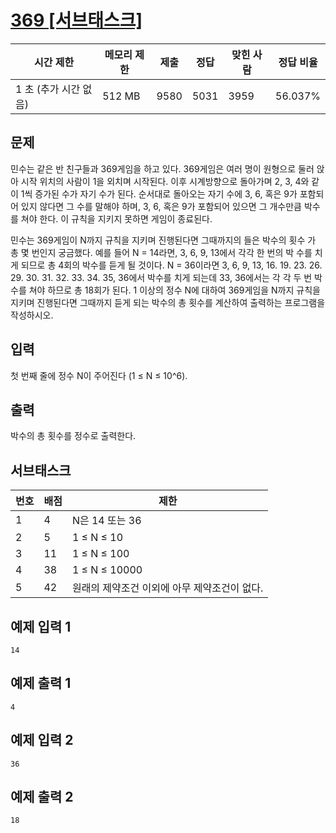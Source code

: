# [369 [서브태스크]](https://www.acmicpc.net/problem/17614)

| 시간 제한 | 메모리 제한 | 제출 | 정답 | 맞힌 사람 | 정답 비율 |
| --- | --- | --- | --- | --- | --- |
| 1 초 (추가 시간 없음) | 512 MB | 9580 | 5031 | 3959 | 56.037% |

## 문제

민수는 같은 반 친구들과 369게임을 하고 있다. 369게임은 여러 명이 원형으로 둘러 앉아 시작 위치의 사람이 1을 외치며 시작된다. 이후 시계방향으로 돌아가며 2, 3, 4와 같이 1씩 증가된 수가 자기 수가 된다. 순서대로 돌아오는 자기 수에 3, 6, 혹은 9가 포함되어 있지 않다면 그 수를 말해야 하며, 3, 6, 혹은 9가 포함되어 있으면 그 개수만큼 박수를 쳐야 한다. 이 규칙을 지키지 못하면 게임이 종료된다.

민수는 369게임이 N까지 규칙을 지키며 진행된다면 그때까지의 들은 박수의 횟수 가 총 몇 번인지 궁금했다. 예를 들어 N = 14라면, 3, 6, 9, 13에서 각각 한 번의 박 수를 치게 되므로 총 4회의 박수를 듣게 될 것이다. N = 36이라면 3, 6, 9, 13, 16. 19. 23. 26. 29. 30. 31. 32. 33. 34. 35, 36에서 박수를 치게 되는데 33, 36에서는 각 각 두 번 박수를 쳐야 하므로 총 18회가 된다. 1 이상의 정수 N에 대하여 369게임을 N까지 규칙을 지키며 진행된다면 그때까지 듣게 되는 박수의 총 횟수를 계산하여 출력하는 프로그램을 작성하시오.

## 입력

첫 번째 줄에 정수 N이 주어진다 (1 ≤ N ≤ 10^6).

## 출력

박수의 총 횟수를 정수로 출력한다.

## 서브태스크

| 번호 | 배점 | 제한 |
| --- | --- | --- |
| 1 | 4 | N은 14 또는 36 |
| 2 | 5 | 1 ≤ N ≤ 10 |
| 3 | 11 | 1 ≤ N ≤ 100 |
| 4 | 38 | 1 ≤ N ≤ 10000 |
| 5 | 42 | 원래의 제약조건 이외에 아무 제약조건이 없다. |

## 예제 입력 1

```
14

```

## 예제 출력 1

```
4

```

## 예제 입력 2

```
36

```

## 예제 출력 2

```
18
```
